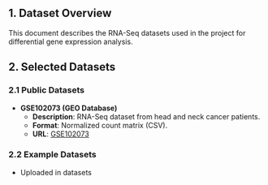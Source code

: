 ## 1. Dataset Overview  
This document describes the RNA-Seq datasets used in the project for differential gene expression analysis.  

## 2. Selected Datasets  
### **2.1 Public Datasets**  
- **GSE102073 (GEO Database)**  
  - **Description**: RNA-Seq dataset from head and neck cancer patients.  
  - **Format**: Normalized count matrix (CSV).  
  - **URL**: [GSE102073](https://www.ncbi.nlm.nih.gov/geo/query/acc.cgi?acc=GSE102073)  


### **2.2 Example Datasets**  
- Uploaded in datasets
